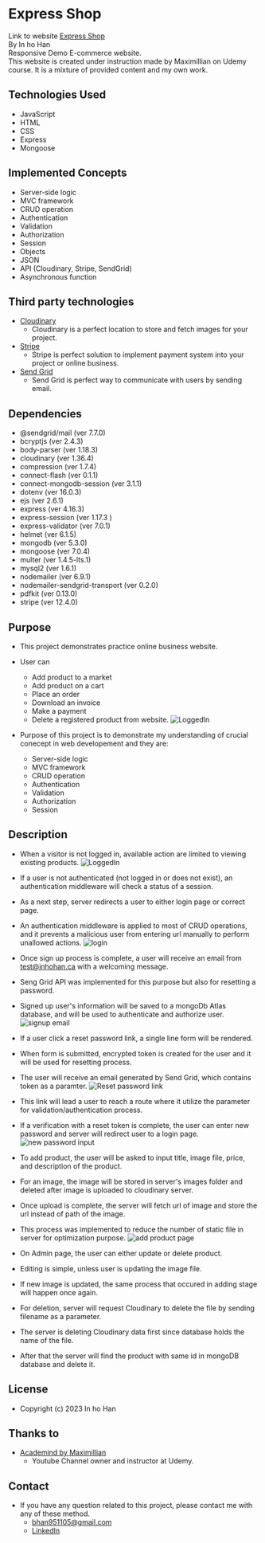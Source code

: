 # Express Shop
Link to website <a href="https://express-shop.up.railway.app/">Express Shop</a><br/>
By In ho Han <br/>
Responsive Demo E-commerce website.<br/>
This website is created under instruction made by Maximillian on Udemy course.
It is a mixture of provided content and my own work.
## Technologies Used
- JavaScript
- HTML
- CSS
- Express
- Mongoose
## Implemented Concepts
- Server-side logic
- MVC framework
- CRUD operation
- Authentication
- Validation
- Authorization
- Session
- Objects
- JSON 
- API (Cloudinary, Stripe, SendGrid)
- Asynchronous function
## Third party technologies
- <a href="https://cloudinary.com/">Cloudinary</a>
  - Cloudinary is a perfect location to store and fetch images for your project.
- <a href="https://stripe.com/en-ca">Stripe</a>
  - Stripe is perfect solution to implement payment system into your project or online business.
- <a href="https://sendgrid.com/">Send Grid</a>
  - Send Grid is perfect way to communicate with users by sending email. 
## Dependencies
- @sendgrid/mail (ver 7.7.0)
- bcryptjs (ver 2.4.3)
- body-parser (ver 1.18.3)
- cloudinary (ver 1.36.4)
- compression (ver 1.7.4)
- connect-flash (ver 0.1.1)
- connect-mongodb-session (ver 3.1.1)
- dotenv (ver 16.0.3)
- ejs (ver 2.6.1)
- express (ver 4.16.3)
- express-session (ver 1.17.3 )
- express-validator (ver 7.0.1)
- helmet (ver 6.1.5)
- mongodb (ver 5.3.0)
- mongoose (ver 7.0.4)
- multer (ver 1.4.5-lts.1)
- mysql2 (ver 1.6.1)
- nodemailer (ver 6.9.1)
- nodemailer-sendgrid-transport (ver 0.2.0)
- pdfkit (ver 0.13.0)
- stripe (ver 12.4.0)

## Purpose
- This project demonstrates practice online business website. 
- User can 
  - Add product to a market
  - Add product on a cart
  - Place an order
  - Download an invoice
  - Make a payment
  - Delete a registered product from website.
![LoggedIn](https://github.com/inho115/Express-Shop/assets/97544886/0336f54c-509e-4bd1-a4c3-ab206749962a)

- Purpose of this project is to demonstrate my understanding of crucial conecept in web developement and they are:
  - Server-side logic
  - MVC framework
  - CRUD operation
  - Authentication
  - Validation
  - Authorization
  - Session

## Description 
- When a visitor is not logged in, available action are limited to viewing existing products.
![LoggedIn](https://github.com/inho115/Express-Shop/assets/97544886/712a6448-d7d4-4791-a4ca-306eb0baa644)

- If a user is not authenticated (not logged in or does not exist), an authentication middleware will check a status of a session. 
- As a next step, server redirects a user to either login page or correct page.
- An authentication middleware is applied to most of CRUD operations, and it prevents a malicious user from entering url manually to perform unallowed actions.
![login](https://github.com/inho115/Express-Shop/assets/97544886/5589a1c3-aec9-4b0c-843f-2ee83aa8807f)

- Once sign up process is complete, a user will receive an email from test@inhohan.ca with a welcoming message.
- Seng Grid API was implemented for this purpose but also for resetting a password.
- Signed up user's information will be saved to a mongoDb Atlas database, and will be used to authenticate and authorize user.
![signup email](https://github.com/inho115/Express-Shop/assets/97544886/19a8fe60-886c-45c8-b7d9-85b2afbdd993)

- If a user click a reset password link, a single line form will be rendered. 
- When form is submitted, encrypted token is created for the user and it will be used for resetting process.
- The user will receive an email generated by Send Grid, which contains token as a paramter.
![Reset password link](https://github.com/inho115/Express-Shop/assets/97544886/734f55a2-448b-44a2-8ff3-fac6c1a09f2f)

- This link will lead a user to reach a route where it utilize the parameter for validation/authentication process.
- If a verification with a reset token is complete, the user can enter new password and server will redirect user to a login page.
![new password input](https://github.com/inho115/Express-Shop/assets/97544886/f95d020f-e009-4faa-a071-74aa65222d2d)

- To add product, the user will be asked to input title, image file, price, and description of the product.
- For an image, the image will be stored in server's images folder and deleted after image is uploaded to cloudinary server.
- Once upload is complete, the server will fetch url of image and store the url instead of path of the image.
- This process was implemented to reduce the number of static file in server for optimization purpose.
![add product page](https://github.com/inho115/Express-Shop/assets/97544886/2ae10712-2929-415c-bef1-cc1416bca313)

- On Admin page, the user can either update or delete product.
- Editing is simple, unless user is updating the image file.
- If new image is updated, the same process that occured in adding stage will happen once again.
- For deletion, server will request Cloudinary to delete the file by sending filename as a parameter.
- The server is deleting Cloudinary data first since database holds the name of the file.
- After that the server will find the product with same id in mongoDB database and delete it.

## License 
- Copyright (c) 2023 In ho Han
## Thanks to
- <a href="[https://www.udemy.com/user/jonasschmedtmann/?utm_source=adwords&utm_medium=udemyads&utm_campaign=Webindex_Catchall_la.EN_cc.CA&utm_term=_._ag_119831896715_._ad_533102824920_._kw__._de_c_._dm__._pl__._ti_dsa-423967289464_._li_9000910_._pd__._&matchtype=&gclid=Cj0KCQiA6rCgBhDVARIsAK1kGPKPVDeN_Q4-z80u10OX9Ig540Dbr_XlxbYkkADXGTnZgvQOjOA1LssaAuaHEALw_wcB](https://www.udemy.com/user/academind/)">Academind by Maximillian</a>
  - Youtube Channel owner and instructor at Udemy.
## Contact
- If you have any question related to this project, please contact me with any of these method.
  - bhan951105@gmail.com
  - <a href="https://www.linkedin.com/in/ihhan/">LinkedIn</a>
